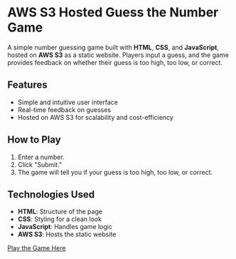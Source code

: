 
# AWS S3 Hosted Guess the Number Game

A simple number guessing game built with **HTML**, **CSS**, and **JavaScript**, hosted on **AWS S3** as a static website. Players input a guess, and the game provides feedback on whether their guess is too high, too low, or correct.

## Features
- Simple and intuitive user interface
- Real-time feedback on guesses
- Hosted on AWS S3 for scalability and cost-efficiency

## How to Play
1. Enter a number.
2. Click "Submit."
3. The game will tell you if your guess is too high, too low, or correct.

## Technologies Used
- **HTML**: Structure of the page
- **CSS**: Styling for a clean look
- **JavaScript**: Handles game logic
- **AWS S3**: Hosts the static website

[Play the Game Here](https://guessingthenum.s3.amazonaws.com/guessnum.html)
